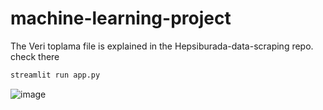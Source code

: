 # machine-learning-project

The Veri toplama file is explained in the Hepsiburada-data-scraping repo. check there
```bash
streamlit run app.py
```

![image](https://github.com/thirtyfive-35/machine-learning-project/assets/99458931/dbedbbfa-cf69-429a-9719-3cc09feb49b6)

